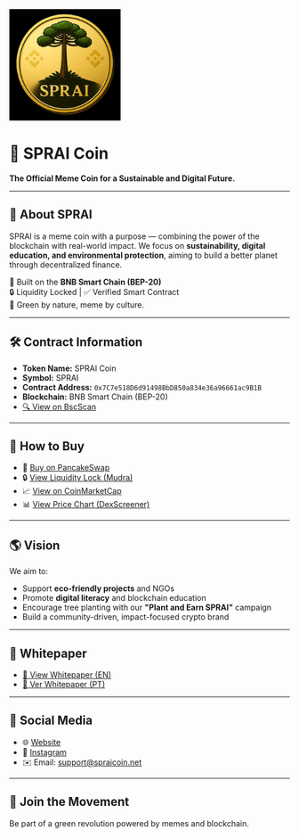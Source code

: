 <img src="https://github.com/spraicoin/sprai.github.io/blob/main/logo.png?raw=true" alt="SPRAI Logo" width="200"/>



# 🌱 SPRAI Coin

**The Official Meme Coin for a Sustainable and Digital Future.**

---

## 📘 About SPRAI

SPRAI is a meme coin with a purpose — combining the power of the blockchain with real-world impact. We focus on **sustainability, digital education, and environmental protection**, aiming to build a better planet through decentralized finance.

🔗 Built on the **BNB Smart Chain (BEP-20)**  
🔒 Liquidity Locked | ✅ Verified Smart Contract  
💚 Green by nature, meme by culture.

---

## 🛠️ Contract Information

- **Token Name:** SPRAI Coin  
- **Symbol:** SPRAI  
- **Contract Address:** `0x7C7e518D6d91498BbD850a834e36a96661ac9B1B`  
- **Blockchain:** BNB Smart Chain (BEP-20)  
- [🔍 View on BscScan](https://bscscan.com/token/0x7C7e518D6d91498BbD850a834e36a96661ac9B1B)

---

## 🛒 How to Buy

- 🥞 [Buy on PancakeSwap](https://pancakeswap.finance/swap?outputCurrency=0x7C7e518D6d91498BbD850a834e36a96661ac9B1B)  
- 🔒 [View Liquidity Lock (Mudra)](https://mudra.website/?certificate=yes&type=0&lp=0x98fba4342f42dd1f629908f330ebce1b4f4a51f5)
- 📈 [View on CoinMarketCap](https://dex.coinmarketcap.com/token/BSC/0x7c7e518d6d91498bbd850a834e36a96661ac9b1b)
- 📊 [View Price Chart (DexScreener)](https://dexscreener.com/bsc/0x98fba4342f42dd1f629908f330ebce1b4f4a51f5)
---

## 🌎 Vision

We aim to:

- Support **eco-friendly projects** and NGOs  
- Promote **digital literacy** and blockchain education  
- Encourage tree planting with our **"Plant and Earn SPRAI"** campaign  
- Build a community-driven, impact-focused crypto brand  

---

## 📄 Whitepaper

- [📘 View Whitepaper (EN)](https://github.com/spraicoin/spraicoin.github.io/blob/main/Whitepaper_SPRAI_EN.pdf)
- [📗 Ver Whitepaper (PT)](https://github.com/spraicoin/spraicoin.github.io/blob/main/Whitepaper_SPRAI_PT.pdf)


---

## 📢 Social Media

- 🌐 [Website](https://spraicoin.github.io/)
- 📸 [Instagram](https://instagram.com/sprai.token)  
- ✉️ Email: support@spraicoin.net

---

## 🤝 Join the Movement
Be part of a green revolution powered by memes and blockchain.



